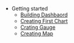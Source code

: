 - Getting started
  - [Building Dashbaord](getting-started/building-a-dashboard.md)
  - [Creating First Chart](getting-started/building-your-first-chart.md)
  - [Crating Gauge](getting-started/building-your-gauge.md)
  - [Creating Map](getting-started/building-your-map.md)
